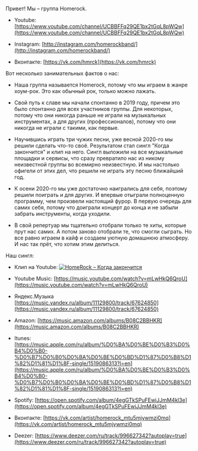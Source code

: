 Привет! Мы – группа Homerock.

* Youtube: [https://www.youtube.com/channel/UCBBFFq29QE1bx2tGqL8pWQw](https://www.youtube.com/channel/UCBBFFq29QE1bx2tGqL8pWQw)

* Instagram: [http://instagram.com/homerockband/](http://instagram.com/homerockband/)

* Вконтакте: [https://vk.com/hmrck](https://vk.com/hmrck)



Вот несколько занимательных фактов о нас: 

* Наша группа называется Homerock, потому что мы играем в жанре хоум-рок. Это как обычный рок, только можно лажать. 

* Свой путь к славе мы начали спонтанно в 2019 году, причем это было спонтанно для всех участников группы. Для некоторых, потому что они никогда раньше не играли на музыкальных инструментах, а для других (профессионалов), потому что они никогда не играли с такими, как первые. 

* Научившись играть три чужих песни, уже весной 2020-го мы решили сделать что-то своё. Результатом стал сингл "Когда закончится" и клип на него. Сингл выложили на все музыкальные площадки и сервисы, что сразу превратило нас из никому неизвестной группы во всемирно неизвестную. И мы настолько офигели от этих дел, что решили не играть эту песню ближайший год.

* К осени 2020-го мы уже достаточно наигрались для себя, поэтому решили поиграть и для других. И впервые отыграли полноценную программу, чем произвели настоящий фурор. В первую очередь для самих себя, потому что доиграли концерт до конца и не забыли забрать инструменты, когда уходили.

* В свой репертуар мы тщательно отобрали только те хиты, которые прут нас самих. А потом заново отобрали те, что смогли сыграть. Но все равно играем в кайф и создаем уютную домашнюю атмосферу. И нас так прёт, что хотим этим делиться.



Наш сингл:

* Клип на Youtube: [![HomeRock – Когда закончится](https://img.youtube.com/vi/Ny9hPzKbce8/0.jpg)](https://www.youtube.com/watch?v=Ny9hPzKbce8)

* Youtube Music: [https://music.youtube.com/watch?v=mLwHkQ6QroU](https://music.youtube.com/watch?v=mLwHkQ6QroU)

* Яндекс.Музыка [https://music.yandex.ru/album/11129800/track/67624850](https://music.yandex.ru/album/11129800/track/67624850)

* Amazon: [https://music.amazon.com/albums/B08C2BBHKR](https://music.amazon.com/albums/B08C2BBHKR)

* Itunes: [https://music.apple.com/ru/album/%D0%BA%D0%BE%D0%B3%D0%B4%D0%B0-%D0%B7%D0%B0%D0%BA%D0%BE%D0%BD%D1%87%D0%B8%D1%82%D1%81%D1%8F-single/1519086313?l=en](https://music.apple.com/ru/album/%D0%BA%D0%BE%D0%B3%D0%B4%D0%B0-%D0%B7%D0%B0%D0%BA%D0%BE%D0%BD%D1%87%D0%B8%D1%82%D1%81%D1%8F-single/1519086313?l=en)

* Spotify: [https://open.spotify.com/album/4egGTkSPuFEwiJJmM4kl3e](https://open.spotify.com/album/4egGTkSPuFEwiJJmM4kl3e)

* Вконтакте: [https://vk.com/artist/homerock_mtu5mjywmzi0mq](https://vk.com/artist/homerock_mtu5mjywmzi0mq)

* Deezer: [https://www.deezer.com/ru/track/996627342?autoplay=true](https://www.deezer.com/ru/track/996627342?autoplay=true)
